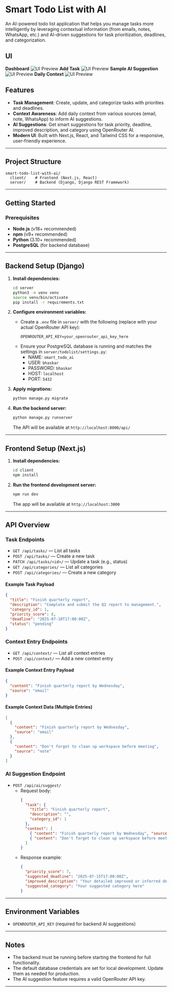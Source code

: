 # Smart Todo List with AI

An AI-powered todo list application that helps you manage tasks more intelligently by leveraging contextual information (from emails, notes, WhatsApp, etc.) and AI-driven suggestions for task prioritization, deadlines, and categorization.


## UI

**Dashboard**
![UI Preview](screenshots/dashboard.png)
**Add Task**
![UI Preview](screenshots/task.png)
**Sample AI Suggestion**
![UI Preview](screenshots/sample_ai_suggestion.png)
**Daily Context**
![UI Preview](screenshots/context.png)



## Features
- **Task Management**: Create, update, and categorize tasks with priorities and deadlines.
- **Context Awareness**: Add daily context from various sources (email, note, WhatsApp) to inform AI suggestions.
- **AI Suggestions**: Get smart suggestions for task priority, deadline, improved description, and category using OpenRouter AI.
- **Modern UI**: Built with Next.js, React, and Tailwind CSS for a responsive, user-friendly experience.

---

## Project Structure
```
smart-todo-list-with-ai/
  client/    # Frontend (Next.js, React)
  server/    # Backend (Django, Django REST Framework)
```

---

## Getting Started

### Prerequisites
- **Node.js** (v18+ recommended)
- **npm** (v9+ recommended)
- **Python** (3.10+ recommended)
- **PostgreSQL** (for backend database)

---

## Backend Setup (Django)

1. **Install dependencies:**
   ```bash
   cd server
   python3 -m venv venv
   source venv/bin/activate
   pip install -r requirements.txt
   ```

2. **Configure environment variables:**
   - Create a `.env` file in `server/` with the following (replace with your actual OpenRouter API key):
     ```env
     OPENROUTER_API_KEY=your_openrouter_api_key_here
     ```
   - Ensure your PostgreSQL database is running and matches the settings in `server/todolist/settings.py`:
     - NAME: `smart_todo_ai`
     - USER: `bhaskar`
     - PASSWORD: `bhaskar`
     - HOST: `localhost`
     - PORT: `5432`

3. **Apply migrations:**
   ```bash
   python manage.py migrate
   ```

4. **Run the backend server:**
   ```bash
   python manage.py runserver
   ```
   The API will be available at `http://localhost:8000/api/`

---

## Frontend Setup (Next.js)

1. **Install dependencies:**
   ```bash
   cd client
   npm install
   ```

2. **Run the frontend development server:**
   ```bash
   npm run dev
   ```
   The app will be available at `http://localhost:3000`

---

## API Overview

### Task Endpoints
- `GET /api/tasks/` — List all tasks
- `POST /api/tasks/` — Create a new task
- `PATCH /api/tasks/<id>/` — Update a task (e.g., status)
- `GET /api/categories/` — List all categories
- `POST /api/categories/` — Create a new category

#### Example Task Payload
```json
{
  "title": "Finish quarterly report",
  "description": "Complete and submit the Q2 report to management.",
  "category_id": 1,
  "priority_score": 8,
  "deadline": "2025-07-10T17:00:00Z",
  "status": "pending"
}
```

### Context Entry Endpoints
- `GET /api/context/` — List all context entries
- `POST /api/context/` — Add a new context entry

#### Example Context Entry Payload
```json
{
  "content": "Finish quarterly report by Wednesday",
  "source": "email"
}
```

#### Example Context Data (Multiple Entries)
```json
[
  {
    "content": "Finish quarterly report by Wednesday",
    "source": "email"
  },
  {
    "content": "Don't forget to clean up workspace before meeting",
    "source": "note"
  }
]
```

### AI Suggestion Endpoint
- `POST /api/ai/suggest/`
  - Request body:
    ```json
    {
      "task": {
        "title": "Finish quarterly report",
        "description": "",
        "category_id": 1
      },
      "context": [
        { "content": "Finish quarterly report by Wednesday", "source": "email" },
        { "content": "Don't forget to clean up workspace before meeting", "source": "note" }
      ]
    }
    ```
  - Response example:
    ```json
    {
      "priority_score": 7,
      "suggested_deadline": "2025-07-15T17:00:00Z",
      "improved_description": "Your detailed improved or inferred description here.",
      "suggested_category": "Your suggested category here"
    }
    ```

---

## Environment Variables
- `OPENROUTER_API_KEY` (required for backend AI suggestions)

---

## Notes
- The backend must be running before starting the frontend for full functionality.
- The default database credentials are set for local development. Update them as needed for production.
- The AI suggestion feature requires a valid OpenRouter API key.

---
